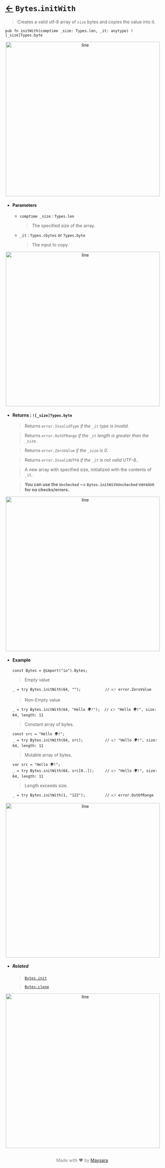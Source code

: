 # [←](../Bytes.md) `Bytes`.`initWith`

> Creates a valid utf-8 array of `size` bytes and copies the value into it.

```zig
pub fn initWith(comptime _size: Types.len, _it: anytype) ![_size]Types.byte
```


<div align="center">
<img src="https://raw.githubusercontent.com/Super-ZIG/io/refs/heads/main/docs/_dist/img/md/line.png" alt="line" style="width:500px;"/>
</div>

- #### Parameters

    - `comptime _size` : `Types.len`

        > The specified size of the array.

    - `_it` : `Types.cbytes` or `Types.byte`

        > The input to copy.

<div align="center">
<img src="https://raw.githubusercontent.com/Super-ZIG/io/refs/heads/main/docs/_dist/img/md/line.png" alt="line" style="width:500px;"/>
</div>

- #### Returns : `![_size]Types.byte`

    > Returns `error.InvalidType` _if the `_it` type is invalid._

    > Returns `error.OutOfRange` _if the `_it` length is greater than the `_size`_.

    > Returns `error.ZeroValue` _if the `_size` is 0_.

    > Returns `error.InvalidUTF8` _if the `_it` is not valid UTF-8._.

    > A new array with specified size, initialized with the contents of `_it`.

    > **You can use the `Unchecked` ~= `Bytes.initWithUnchecked` version for no checks/errors.**

<div align="center">
<img src="https://raw.githubusercontent.com/Super-ZIG/io/refs/heads/main/docs/_dist/img/md/line.png" alt="line" style="width:500px;"/>
</div>

- #### Example

    ```zig
    const Bytes = @import("io").Bytes;
    ```

    > Empty value

    ```zig
    _ = try Bytes.initWith(64, "");           // 👉 error.ZeroValue
    ```

    > Non-Empty value

    ```zig
    _ = try Bytes.initWith(64, "Hello 🌍!");  // 👉 "Hello 🌍!", size: 64, length: 11
    ```

    > Constant array of bytes.

    ```zig
    const src = "Hello 🌍!";
    _ = try Bytes.initWith(64, src);          // 👉 "Hello 🌍!", size: 64, length: 11
    ```

    > Mutable array of bytes.

    ```zig
    var src = "Hello 🌍!";
    _ = try Bytes.initWith(64, src[0..]);     // 👉 "Hello 🌍!", size: 64, length: 11
    ```

    > Length exceeds size.

    ```zig
    _ = try Bytes.initWith(1, "122");         // 👉 error.OutOfRange
    ```


<div align="center">
<img src="https://raw.githubusercontent.com/Super-ZIG/io/refs/heads/main/docs/_dist/img/md/line.png" alt="line" style="width:500px;"/>
</div>

- ##### Related

  > [`Bytes.init`](./init.md)

  > [`Bytes.clone`](./clone.md)


<div align="center">
<img src="https://raw.githubusercontent.com/Super-ZIG/io/refs/heads/main/docs/_dist/img/md/line.png" alt="line" style="width:500px;"/>
</div>

<p align="center" style="color:grey;"><br />Made with ❤️ by <a href="http://github.com/maysara-elshewehy" target="blank">Maysara</a>.</p>